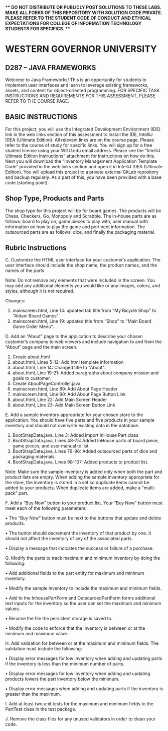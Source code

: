 <strong>** DO NOT DISTRIBUTE OR PUBLICLY POST SOLUTIONS TO THESE LABS. MAKE ALL FORKS OF THIS REPOSITORY WITH SOLUTION CODE PRIVATE. PLEASE REFER TO THE STUDENT CODE OF CONDUCT AND ETHICAL EXPECTATIONS FOR COLLEGE OF INFORMATION TECHNOLOGY STUDENTS FOR SPECIFICS. ** </strong>

# WESTERN GOVERNOR UNIVERSITY 
## D287 – JAVA FRAMEWORKS
Welcome to Java Frameworks! This is an opportunity for students to implement user interfaces and learn to leverage existing frameworks, assets, and content for object-oriented programming.
FOR SPECIFIC TASK INSTRUCTIONS AND REQUIREMENTS FOR THIS ASSESSMENT, PLEASE REFER TO THE COURSE PAGE.
## BASIC INSTRUCTIONS
For this project, you will use the Integrated Development Environment (IDE) link in the web links section of this assessment to install the IDE, IntelliJ IDEA (Ultimate Edition). All relevant links are on the course page. Please refer to the course of study for specific links. You will sign up for a free student license using your WGU.edu email address. Please see the “IntelliJ Ultimate Edition Instructions” attachment for instructions on how do this. Next you will download the “Inventory Management Application Template Code” provided in the web links section and open it in IntelliJ IDEA (Ultimate Edition). You will upload this project to a private external GitLab repository and backup regularly. As a part of this, you have been provided with a base code (starting point). 


## Shop Type, Products and Parts
The shop type for this project will be for board games. The products will be Chess, Checkers, Go, Monopoly and Scrabble. The in-house parts are as follows: board to play on, game pieces to play with, user manual with information on how to play the game and pertinent information. The outsourced parts are as follows: dice, and finally the packaging material.
## Rubric Instructions  
C.  Customize the HTML user interface for your customer’s application. The user interface should include the shop name, the product names, and the names of the parts.


Note: Do not remove any elements that were included in the screen. You may add any additional elements you would like or any images, colors, and styles, although it is not required.

Changes: 
1) mainscreen.html, Line 14: updated tab title from "My Bicycle Shop" to "Aldani Board Games".
2) mainscreen.html, Line 19: updated title from "Shop" to "Main Board Game Order Menu".

D.  Add an “About” page to the application to describe your chosen customer’s company to web viewers and include navigation to and from the “About” page and the main screen.
1) Create about.html
2) about.html, Lines 5-12: Add html template information 
3) about.html, Line 14: Changed title to "About".
4) about.html, Line 19-21: Added paragraphs about company mission and goals to customer.
5) Create AboutPageController.java
6) mainscreen.html, Line 89: Add About Page Header
7) mainscreen.html, Line 90: Add About Page Button Link
8) about.html, Line 22: Add Main Screen Header
9) about.html, Line 23: Add Main Screen Button Link

E.  Add a sample inventory appropriate for your chosen store to the application. You should have five parts and five products in your sample inventory and should not overwrite existing data in the database.
1) BootStrapData.java, Line 3: Added import InHouse Part class
2) BootStrapData.java, Lines 48-75: Added InHouse parts of board piece, game pieces, and user manual to list.
3) BootStrapData.java, Lines 76-96: Added outsourced parts of dice and packaging materials.
4) BootStrapData.java, Lines 98-107: Added products to product list.

Note: Make sure the sample inventory is added only when both the part and product lists are empty. When adding the sample inventory appropriate for the store, the inventory is stored in a set so duplicate items cannot be added to your products. When duplicate items are added, make a “multi-pack” part.


F.  Add a “Buy Now” button to your product list. Your “Buy Now” button must meet each of the following parameters:

•   The “Buy Now” button must be next to the buttons that update and delete products.

•   The button should decrement the inventory of that product by one. It should not affect the inventory of any of the associated parts.

•   Display a message that indicates the success or failure of a purchase.


G. Modify the parts to track maximum and minimum inventory by doing the following:

•   Add additional fields to the part entity for maximum and minimum inventory.

•   Modify the sample inventory to include the maximum and minimum fields.

•   Add to the InhousePartForm and OutsourcedPartForm forms additional text inputs for the inventory so the user can set the maximum and minimum values.

•   Rename the file the persistent storage is saved to.

•   Modify the code to enforce that the inventory is between or at the minimum and maximum value.


H. Add validation for between or at the maximum and minimum fields. The validation must include the following:

•   Display error messages for low inventory when adding and updating parts if the inventory is less than the minimum number of parts.

•   Display error messages for low inventory when adding and updating products lowers the part inventory below the minimum.

•   Display error messages when adding and updating parts if the inventory is greater than the maximum.


I.  Add at least two unit tests for the maximum and minimum fields to the PartTest class in the test package.


J.  Remove the class files for any unused validators in order to clean your code.

